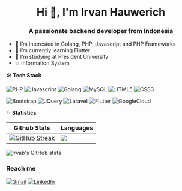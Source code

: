 <h1 align="center">Hi 👋, I'm Irvan Hauwerich</h1>
<h3 align="center">A passionate backend developer from Indonesia</h3>

- 👀 I’m interested in Golang, PHP, Javascript and PHP Frameworks
- 🌱 I’m currently learning Flutter
- 📓 I'm studying at President University
- 💥 Information System

🛠 **Tech Stack**

![PHP](https://img.shields.io/badge/-PHP-000000?style=flat&logo=PHP)
![Javascript](https://img.shields.io/badge/-Javascript-000000?style=flat&logo=Javascript)
![Golang](https://img.shields.io/badge/-Golang-000000?style=flat&logo=GO)
![MySQL](https://img.shields.io/badge/-MySQL-000000?style=flat&logo=MySQL)
![HTML5](https://img.shields.io/badge/-HTML5-000000?style=flat&logo=HTML5)
![CSS3](https://img.shields.io/badge/-CSS3-000000?style=flat&logo=CSS3)

![Bootstrap](https://img.shields.io/badge/-Bootstrap-000000?style=flat&logo=bootstrap)
![JQuery](https://img.shields.io/badge/-JQuery-000000?style=flat&logo=JQuery)
![Laravel](https://img.shields.io/badge/-Laravel-000000?style=flat&logo=Laravel)
![Flutter](https://img.shields.io/badge/-Flutter-000000?style=flat&logo=Flutter)
![GoogleCloud](https://img.shields.io/badge/-GoogleCloud-000000?style=flat&logo=GoogleCloud)

✨ **Statistics**

|Github Stats|Languages|
|---|---|
| [![GitHub Streak](https://github-readme-streak-stats.herokuapp.com/?user=irvanhau&theme=gotham)](https://git.io/streak-stats) | ![](http://github-profile-summary-cards.vercel.app/api/cards/most-commit-language?username=irvanhau&theme=gotham) | 

![Irvab's GitHub stats](https://github-readme-stats.vercel.app/api?username=irvanhau&show_icons=true&theme=transparent)

### Reach me

[![Gmail](https://img.shields.io/badge/email%20me-%23EA4335.svg?&style=for-the-badge&logo=gmail&logoColor=white)](mailto:irvanhau@gmail.com)
[![LinkedIn](https://img.shields.io/badge/linkedin-%234A3335.svg?&style=for-the-badge&logo=linkedin&logoColor=white)](https://www.linkedin.com/in/irvan-hauwerich-b953a822b)
